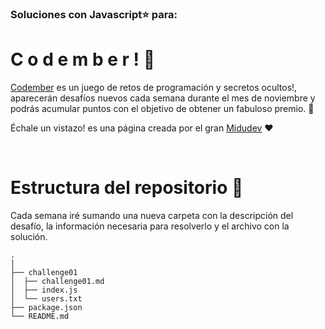 ### Soluciones con Javascript⭐ para:
# C o d e m b e r ! 📆

[Codember](https://codember.dev/) es un juego de retos de programación y secretos ocultos!, aparecerán desafíos nuevos cada semana durante el mes de noviembre y podrás acumular puntos con el objetivo de obtener un fabuloso premio. 🎁

Échale un vistazo! es una página creada por el gran [Midudev](https://twitter.com/midudev) ❤️

&nbsp;
# Estructura del repositorio 📏
Cada semana iré sumando una nueva carpeta con la descripción del desafío, la información necesaria para resolverlo y el archivo con la solución.  

```
.
│
├── challenge01
│  ├── challenge01.md
│  ├── index.js
│  └── users.txt
├── package.json
└── README.md
```

 

